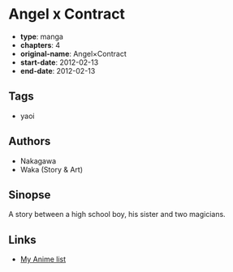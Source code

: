 # Angel x Contract

-   **type**: manga
-   **chapters**: 4
-   **original-name**: Angel×Contract
-   **start-date**: 2012-02-13
-   **end-date**: 2012-02-13

## Tags

-   yaoi

## Authors

-   Nakagawa
-   Waka (Story & Art)

## Sinopse

A story between a high school boy, his sister and two magicians.

## Links

-   [My Anime list](https://myanimelist.net/manga/43787/Angel_x_Contract)
